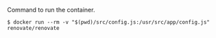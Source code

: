 Command to run the container.

```shell
$ docker run --rm -v "$(pwd)/src/config.js:/usr/src/app/config.js" renovate/renovate
```
